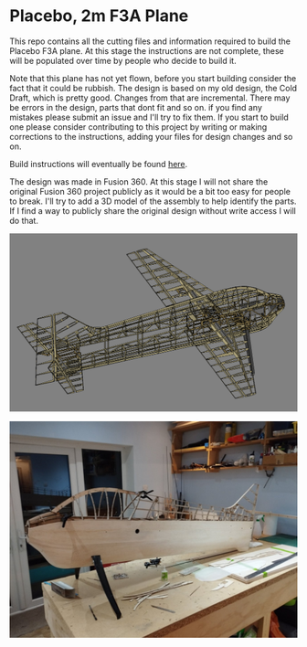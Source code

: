 # Placebo, 2m F3A Plane

This repo contains all the cutting files and information required to build the Placebo F3A plane. At this stage the
instructions are not complete, these will be populated over time by people who decide to build it. 

Note that this plane has not yet flown, before you start building consider the fact that it could be rubbish. The design
is based on my old design, the Cold Draft, which is pretty good. Changes from that are incremental. There may be 
errors in the design, parts that dont fit and so on. if you find any mistakes please submit an issue and I'll try to fix them.
If you start to build one please consider contributing to this project by writing or making corrections to the instructions, 
adding your files for design changes and so on. 

Build instructions will eventually be found [here](https://thomasdavid0.github.io/Placebo_F3A/).

The design was made in Fusion 360. At this stage I will not share the original Fusion 360 project publicly as it
would be a bit too easy for people to break. I'll try to add a 3D model of the assembly to help identify the parts.
If I find a way to publicly share the original design without write access I will do that.

![alt text](https://github.com/thomasdavid0/Placebo_F3A/blob/main/CAD_preview.PNG?raw=true)

![alt text](https://github.com/thomasdavid0/Placebo_F3A/blob/main/build.jpg?raw=true)



